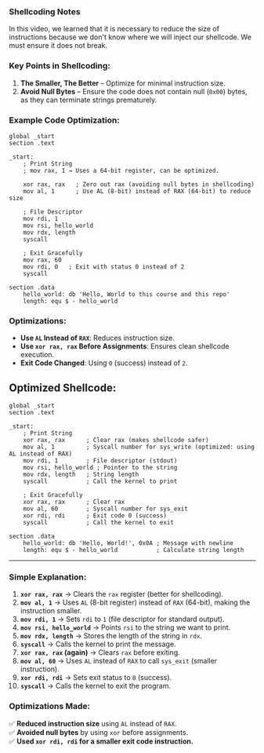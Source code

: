 ### **Shellcoding Notes**  

In this video, we learned that it is necessary to reduce the size of instructions because we don't know where we will inject our shellcode. We must ensure it does not break.  

### **Key Points in Shellcoding:**  
1. **The Smaller, The Better** – Optimize for minimal instruction size.  
2. **Avoid Null Bytes** – Ensure the code does not contain null (`0x00`) bytes, as they can terminate strings prematurely.  

### **Example Code Optimization:**  

```assembly
global _start
section .text

_start:
    ; Print String
    ; mov rax, 1 → Uses a 64-bit register, can be optimized.
    
    xor rax, rax   ; Zero out rax (avoiding null bytes in shellcoding)
    mov al, 1      ; Use AL (8-bit) instead of RAX (64-bit) to reduce size

    ; File Descriptor
    mov rdi, 1
    mov rsi, hello_world
    mov rdx, length
    syscall

    ; Exit Gracefully
    mov rax, 60
    mov rdi, 0   ; Exit with status 0 instead of 2
    syscall

section .data
    hello_world: db 'Hello, World to this course and this repo'
    length: equ $ - hello_world
```

### **Optimizations:**  
- **Use `AL` Instead of `RAX`**: Reduces instruction size.  
- **Use `xor rax, rax` Before Assignments**: Ensures clean shellcode execution.  
- **Exit Code Changed**: Using `0` (success) instead of `2`.  

## **Optimized Shellcode:**  


```assembly
global _start
section .text

_start:
    ; Print String
    xor rax, rax      ; Clear rax (makes shellcode safer)
    mov al, 1         ; Syscall number for sys_write (optimized: using AL instead of RAX)
    mov rdi, 1        ; File descriptor (stdout)
    mov rsi, hello_world ; Pointer to the string
    mov rdx, length   ; String length
    syscall           ; Call the kernel to print

    ; Exit Gracefully
    xor rax, rax      ; Clear rax
    mov al, 60        ; Syscall number for sys_exit
    xor rdi, rdi      ; Exit code 0 (success)
    syscall           ; Call the kernel to exit

section .data
    hello_world: db 'Hello, World!', 0x0A ; Message with newline
    length: equ $ - hello_world           ; Calculate string length
```

---

### **Simple Explanation:**  

1. **`xor rax, rax`** → Clears the `rax` register (better for shellcoding).  
2. **`mov al, 1`** → Uses `AL` (8-bit register) instead of `RAX` (64-bit), making the instruction smaller.  
3. **`mov rdi, 1`** → Sets `rdi` to `1` (file descriptor for standard output).  
4. **`mov rsi, hello_world`** → Points `rsi` to the string we want to print.  
5. **`mov rdx, length`** → Stores the length of the string in `rdx`.  
6. **`syscall`** → Calls the kernel to print the message.  
7. **`xor rax, rax` (again)** → Clears `rax` before exiting.  
8. **`mov al, 60`** → Uses `AL` instead of `RAX` to call `sys_exit` (smaller instruction).  
9. **`xor rdi, rdi`** → Sets exit status to `0` (success).  
10. **`syscall`** → Calls the kernel to exit the program.  

### **Optimizations Made:**  
✅ **Reduced instruction size** using `AL` instead of `RAX`.  
✅ **Avoided null bytes** by using `xor` before assignments.  
✅ **Used `xor rdi, rdi` for a smaller exit code instruction.**  


